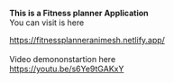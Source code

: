 **This is a Fitness planner Application**
<br/>
You can visit is here

https://fitnessplanneranimesh.netlify.app/
<br/>
<br/>
Video demononstartion here <br/>
https://youtu.be/s6Ye9tGAKxY
